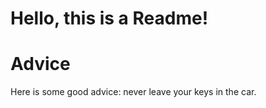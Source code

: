 # Hello, this is a Readme!


# Advice


Here is some good advice: never leave your keys in the car.



